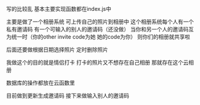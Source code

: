写的比较乱  基本主要实现函数都在index.js中

主要是做了一个相册系统 可上传自己的照片到相册中
这个相册系统每个人有一个私有邀请码 
有一个可输入的别人的邀请码（还没做）
当你和另一个人的邀请码互为统一时（你的other invite code为她  她的code为你）
则你们的相册就共享啦

后面还要做根据日期选择照片   定时删除照片

我做这个的目的就是情侣打卡 打卡的照片又不想存在自己相册  那就存在这个云相册

数据库的操作都放在云函数里 

目前做到更新生成邀请码 接下来做输入别人的邀请码

